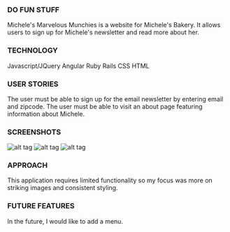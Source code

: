 ### DO FUN STUFF

Michele's Marvelous Munchies is a website for Michele's Bakery. It allows users to sign up for Michele's newsletter and read more about her.

### TECHNOLOGY
Javascript/JQuery
Angular
Ruby
Rails
CSS
HTML

### USER STORIES
The user must be able to sign up for the email newsletter by entering email and zipcode.
The user must be able to visit an about page featuring information about Michele.

### SCREENSHOTS
![alt tag](http://i.imgur.com/r37Mkcv.jpg)
![alt tag](http://i.imgur.com/btxfxXE.jpg)
![alt tag](http://i.imgur.com/QiP1YNk.png)


### APPROACH
This application requires limited functionality so my focus was more on striking images and consistent styling.

### FUTURE FEATURES
In the future, I would like to add a menu.
